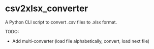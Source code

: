 # csv2xlsx_converter
A Python CLI script to convert .csv files to .xlsx format.


TODO:

- Add multi-converter (load file alphabetically, convert, load next file)
